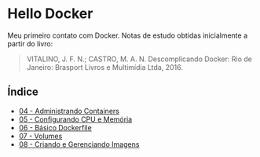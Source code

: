 # Hello Docker

Meu primeiro contato com Docker. Notas de estudo obtidas inicialmente a partir do livro:

> VITALINO, J. F. N.; CASTRO, M. A. N. Descomplicando Docker: Rio de Janeiro: Brasport Livros e Multimídia Ltda, 2016.

## Índice

- [04 - Administrando Containers](https://github.com/olucianonet/hello-docker/tree/04-administrando-containers)
- [05 - Configurando CPU e Memória](https://github.com/olucianonet/hello-docker/tree/05-configurando-cpu-e-memoria)
- [06 - Básico Dockerfile](https://github.com/olucianonet/hello-docker/tree/06-basico-dockerfile)
- [07 - Volumes](https://github.com/olucianonet/hello-docker/tree/07-volumes)
- [08 - Criando e Gerenciando Imagens](https://github.com/olucianonet/hello-docker/tree/08-criando-e-gerenciando-imagens)
